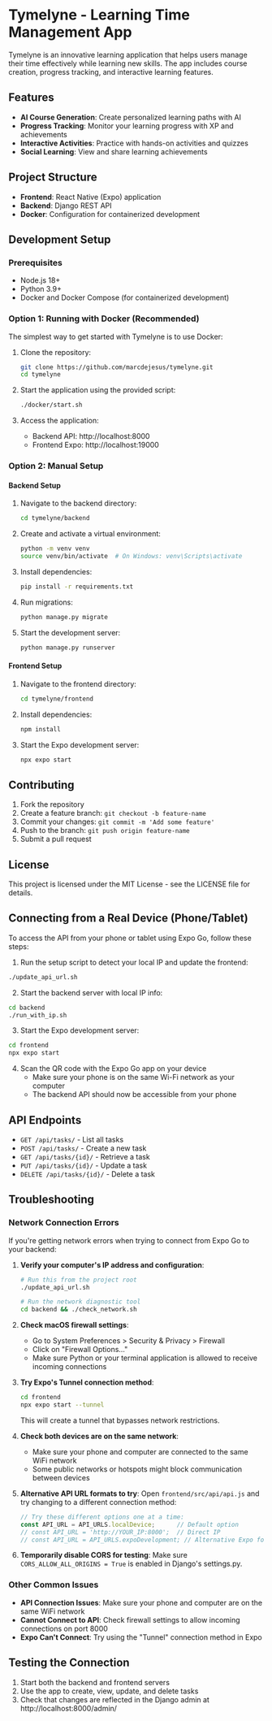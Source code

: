 # Tymelyne - Learning Time Management App

Tymelyne is an innovative learning application that helps users manage their time effectively while learning new skills. The app includes course creation, progress tracking, and interactive learning features.

## Features

- **AI Course Generation**: Create personalized learning paths with AI
- **Progress Tracking**: Monitor your learning progress with XP and achievements
- **Interactive Activities**: Practice with hands-on activities and quizzes
- **Social Learning**: View and share learning achievements

## Project Structure

- **Frontend**: React Native (Expo) application
- **Backend**: Django REST API
- **Docker**: Configuration for containerized development

## Development Setup

### Prerequisites

- Node.js 18+
- Python 3.9+
- Docker and Docker Compose (for containerized development)

### Option 1: Running with Docker (Recommended)

The simplest way to get started with Tymelyne is to use Docker:

1. Clone the repository:
   ```bash
   git clone https://github.com/marcdejesus/tymelyne.git
   cd tymelyne
   ```

2. Start the application using the provided script:
   ```bash
   ./docker/start.sh
   ```

3. Access the application:
   - Backend API: http://localhost:8000
   - Frontend Expo: http://localhost:19000

### Option 2: Manual Setup

#### Backend Setup

1. Navigate to the backend directory:
   ```bash
   cd tymelyne/backend
   ```

2. Create and activate a virtual environment:
   ```bash
   python -m venv venv
   source venv/bin/activate  # On Windows: venv\Scripts\activate
   ```

3. Install dependencies:
   ```bash
   pip install -r requirements.txt
   ```

4. Run migrations:
   ```bash
   python manage.py migrate
   ```

5. Start the development server:
   ```bash
   python manage.py runserver
   ```

#### Frontend Setup

1. Navigate to the frontend directory:
   ```bash
   cd tymelyne/frontend
   ```

2. Install dependencies:
   ```bash
   npm install
   ```

3. Start the Expo development server:
   ```bash
   npx expo start
   ```

## Contributing

1. Fork the repository
2. Create a feature branch: `git checkout -b feature-name`
3. Commit your changes: `git commit -m 'Add some feature'`
4. Push to the branch: `git push origin feature-name`
5. Submit a pull request

## License

This project is licensed under the MIT License - see the LICENSE file for details.

## Connecting from a Real Device (Phone/Tablet)

To access the API from your phone or tablet using Expo Go, follow these steps:

1. Run the setup script to detect your local IP and update the frontend:
```bash
./update_api_url.sh
```

2. Start the backend server with local IP info:
```bash
cd backend
./run_with_ip.sh
```

3. Start the Expo development server:
```bash
cd frontend
npx expo start
```

4. Scan the QR code with the Expo Go app on your device
   - Make sure your phone is on the same Wi-Fi network as your computer
   - The backend API should now be accessible from your phone

## API Endpoints

- `GET /api/tasks/` - List all tasks
- `POST /api/tasks/` - Create a new task
- `GET /api/tasks/{id}/` - Retrieve a task
- `PUT /api/tasks/{id}/` - Update a task
- `DELETE /api/tasks/{id}/` - Delete a task

## Troubleshooting

### Network Connection Errors

If you're getting network errors when trying to connect from Expo Go to your backend:

1. **Verify your computer's IP address and configuration**:
   ```bash
   # Run this from the project root
   ./update_api_url.sh
   
   # Run the network diagnostic tool
   cd backend && ./check_network.sh
   ```

2. **Check macOS firewall settings**:
   - Go to System Preferences > Security & Privacy > Firewall
   - Click on "Firewall Options..."
   - Make sure Python or your terminal application is allowed to receive incoming connections

3. **Try Expo's Tunnel connection method**:
   ```bash
   cd frontend
   npx expo start --tunnel
   ```
   This will create a tunnel that bypasses network restrictions.

4. **Check both devices are on the same network**:
   - Make sure your phone and computer are connected to the same WiFi network
   - Some public networks or hotspots might block communication between devices

5. **Alternative API URL formats to try**:
   Open `frontend/src/api/api.js` and try changing to a different connection method:
   ```javascript
   // Try these different options one at a time:
   const API_URL = API_URLS.localDevice;      // Default option
   // const API_URL = 'http://YOUR_IP:8000';  // Direct IP
   // const API_URL = API_URLS.expoDevelopment; // Alternative Expo format
   ```

6. **Temporarily disable CORS for testing**:
   Make sure `CORS_ALLOW_ALL_ORIGINS = True` is enabled in Django's settings.py.

### Other Common Issues

- **API Connection Issues**: Make sure your phone and computer are on the same WiFi network
- **Cannot Connect to API**: Check firewall settings to allow incoming connections on port 8000
- **Expo Can't Connect**: Try using the "Tunnel" connection method in Expo

## Testing the Connection

1. Start both the backend and frontend servers
2. Use the app to create, view, update, and delete tasks
3. Check that changes are reflected in the Django admin at http://localhost:8000/admin/ 